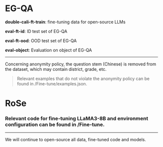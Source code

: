 # EG-QA

**double-cali-ft-train**: fine-tuning data for open-source LLMs

**eval-ft-id**: ID test set of EG-QA

**eval-ft-ood**: OOD test set of EG-QA

**eval-object**: Evaluation on object of EG-QA

---

Concerning anonymity policy, the question stem (Chinese) is removed from the dataset, which may contain district, grade, etc. 

> Relevant examples that do not violate the anonymity policy can be found in /Fine-tune/examples.json.

# RoSe

### Relevant code for fine-tuning LLaMA3-8B and environment configuration can be found in /Fine-tune.

---

We will continue to open-source all data, fine-tuned code and models. 


